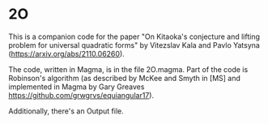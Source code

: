 # 2O
This is a companion code for the paper "On Kitaoka's conjecture and lifting problem for universal quadratic forms" by Vitezslav Kala and Pavlo Yatsyna (https://arxiv.org/abs/2110.06260).

The code, written in Magma, is in the file 2O.magma. Part of the code is Robinson's algorithm (as described by McKee and Smyth in [MS] and implemented in Magma by Gary Greaves https://github.com/grwgrvs/equiangular17).

Additionally, there's an Output file.
